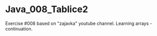 # Java_008_Tablice2
Exercise #008 based on "zajavka" youtube channel.
Learning arrays - continuation.
